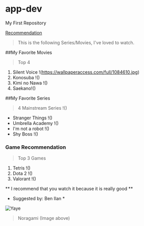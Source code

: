 # app-dev
My First Repository

[Recommendation](https://github.com/splookey/app-dev/blob/readme-edits/README.md)

> This is the following Series/Movies, I've loved to watch.

##My Favorite Movies
>Top 4
1. Silent Voice  !(https://wallpaperaccess.com/full/1084610.jpg)
2. Konosuba !()
3. Kimi no Nawa !()
4. Saekano!()

##My Favorite Series
> 4 Mainstream Series !()
- Stranger Things !()
- Umbrella Academy !()
- I'm not a robot !()
- Shy Boss !()

### Game Recommendation
> Top 3 Games
1. Tetris !()
2. Dota 2 !()
3. Valorant !()

** I recommend that you watch it because it is really good **
* Suggested by: Ben Ilan *

![ Yaye ](https://i.pinimg.com/originals/cb/37/db/cb37db46255b7995387cf88a284b6561.jpg)
> Noragami (Image above)
